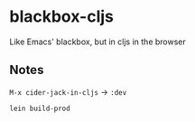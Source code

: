 # blackbox-cljs

Like Emacs' blackbox, but in cljs in the browser

## Notes

`M-x cider-jack-in-cljs` -> `:dev`

`lein build-prod`